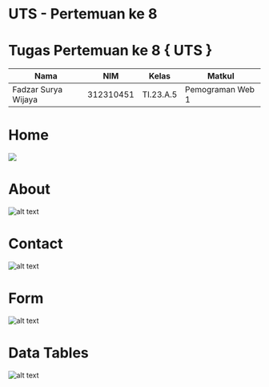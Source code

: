 # UTS - Pertemuan ke 8
# Tugas Pertemuan ke 8 { UTS }


|**Nama**|**NIM**|**Kelas**|**Matkul**|
|----|---|-----|------|
|Fadzar Surya Wijaya|312310451|TI.23.A.5|Pemograman Web 1|

# Home
<img src="![11](https://github.com/user-attachments/assets/35dbf050-0f2c-4d49-91bd-2ff742255f4f)
">


# About
![alt text](![5](https://github.com/user-attachments/assets/bcbd0f9c-c2a1-46bf-ab30-7e88ba6a1d14)
)

# Contact
![alt text](contact.png)

# Form
![alt text](form.png)

# Data Tables
![alt text](datatables.png)
